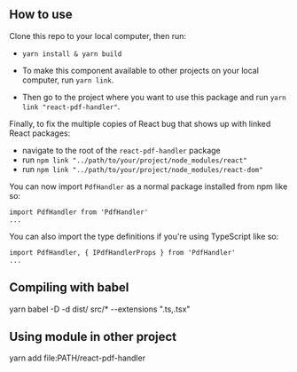 ## How to use

Clone this repo to your local computer, then run:

- `yarn install & yarn build`

- To make this component available to other projects on your local computer, run `yarn link`.
- Then go to the project where you want to use this package and run `yarn link "react-pdf-handler"`.

Finally, to fix the multiple copies of React bug that shows up with linked React packages:

- navigate to the root of the `react-pdf-handler` package
- run `npm link "../path/to/your/project/node_modules/react"`
- run `npm link "../path/to/your/project/node_modules/react-dom"`

You can now import `PdfHandler` as a normal package installed from npm like so:

```
import PdfHandler from 'PdfHandler'
...
```

You can also import the type definitions if you're using TypeScript like so:

```
import PdfHandler, { IPdfHandlerProps } from 'PdfHandler'
...
```

## Compiling with babel
yarn babel -D -d dist/ src/* --extensions ".ts,.tsx" 

## Using module in other project
yarn add file:PATH/react-pdf-handler
